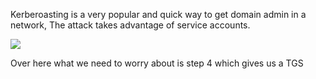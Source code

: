 
Kerberoasting is a very popular and quick way to get domain admin in a network, The attack takes advantage of service accounts.


![](https://i.imgur.com/vyxKu8q.png)


Over here what we need to worry about is step 4 which gives us a TGS